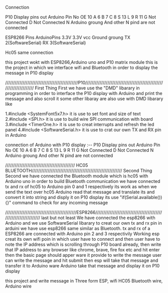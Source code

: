 Connection

P10 Display pins out           Arduino Pin No
OE                             10
A                              6
B                              7
C                              8
S                              13
L                              9
R                              11
G                              Not Connected
D                              Not Connected
N                              Arduino groung
And other N pind are not connected



ESP8266 Pins                 ArduinoPins
3.3V                         3.3V vcc
Ground                       groung
TX                           2(SoftwareSerial)
RX                           3(SoftwareSerial)

Hc05 same connection


this project wokt with ESP8266,Arduino uno and P10 matrix module
this is the project in which we interface wifi and Bluetooth in order to display the message in P10 display


//////////////////////////////////////////////P10///////////////////////////////////////////////////////////////////
First Thing First 
we have use the "DMD" libarary in programming in order to interface the P10 display with Arduino and print the message and also scroll it
some other libaray are also use with DMD libarary like 

1.#include <SystemFont5x7.h>  it is use to set font and size of text 
2.#include <SPI.h>            it is use to build wire SPI communication with board 
3.#include <TimerOne.h>       it is use to creat interrupts and refresh the led panel
4.#include <SoftwareSerial.h> it is use to crat our own TX and RX pin in Arduino

connection of Arduino with P10 display :--
P10 Display pins out           Arduino Pin No
     OE                             10
     A                              6
     B                              7
     C                              8
     S                              13
     L                              9
     R                              11
     G                              Not Connected
     D                              Not Connected
     N                              Arduino groung
And other N pind are not connected

//////////////////////////////////////////// HC05 BLUETOOTH/////////////////////////////////////////////////////////
Second Thing Second
we have connected the Bluetooth module which is hc05 with Arduino uno in order to build Bluetooth communication 
we have connected tx and rx of hc05 to Arduino pin 0 and 1 respectively 
         its work as when we send the text over hc05 Arduino read that message and translate its and convert it into string and disply it on P10 display its 
         use "if(Serial.available()){}" command to check for any incoming message 


/////////////////////////////////////////////ESP8266////////////////////////////////////////////////////////////////
last but not least
We have connected the esp8266 with Arduino and we use SoftwareSerial libarary to creat our own tx and rx pin in arduini we have use esp8266 same similar as Bluetooth. tx and rx of a ESP8266 are connected with Arduino pin 2 and 3 respectivily
         Working esp creat its own wifi poin in which user have to connect and then user have to note the IP address which is scrolling through P10 board already, then write that IP address to any browser like chrome, brave, fire fox etc and hit enter then the basic page should apper ware it provide to write the message user can write the message and hit submit then esp will take that message and transfer it to Arduino ware Arduino take that message and display it on P10 display



this project and write message in Three form 
ESP, wifi
HC05 Bluetooth
wire, Arduino wire 


